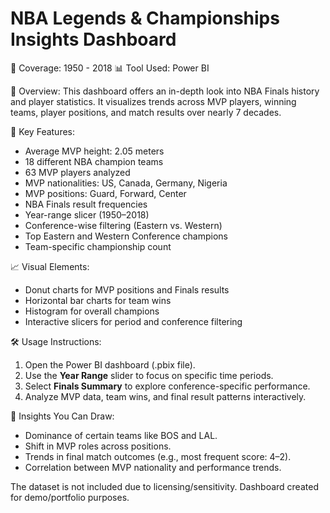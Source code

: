 NBA Legends & Championships Insights Dashboard
==============================================

📅 Coverage: 1950 - 2018
📊 Tool Used: Power BI

📌 Overview:
This dashboard offers an in-depth look into NBA Finals history and player statistics. It visualizes trends across MVP players, winning teams, player positions, and match results over nearly 7 decades.

🎯 Key Features:
- Average MVP height: 2.05 meters
- 18 different NBA champion teams
- 63 MVP players analyzed
- MVP nationalities: US, Canada, Germany, Nigeria
- MVP positions: Guard, Forward, Center
- NBA Finals result frequencies
- Year-range slicer (1950–2018)
- Conference-wise filtering (Eastern vs. Western)
- Top Eastern and Western Conference champions
- Team-specific championship count

📈 Visual Elements:
- Donut charts for MVP positions and Finals results
- Horizontal bar charts for team wins
- Histogram for overall champions
- Interactive slicers for period and conference filtering

🛠 Usage Instructions:
1. Open the Power BI dashboard (.pbix file).
2. Use the **Year Range** slider to focus on specific time periods.
3. Select **Finals Summary** to explore conference-specific performance.
4. Analyze MVP data, team wins, and final result patterns interactively.

🧠 Insights You Can Draw:
- Dominance of certain teams like BOS and LAL.
- Shift in MVP roles across positions.
- Trends in final match outcomes (e.g., most frequent score: 4–2).
- Correlation between MVP nationality and performance trends.

The dataset is not included due to licensing/sensitivity. Dashboard created for demo/portfolio purposes.
